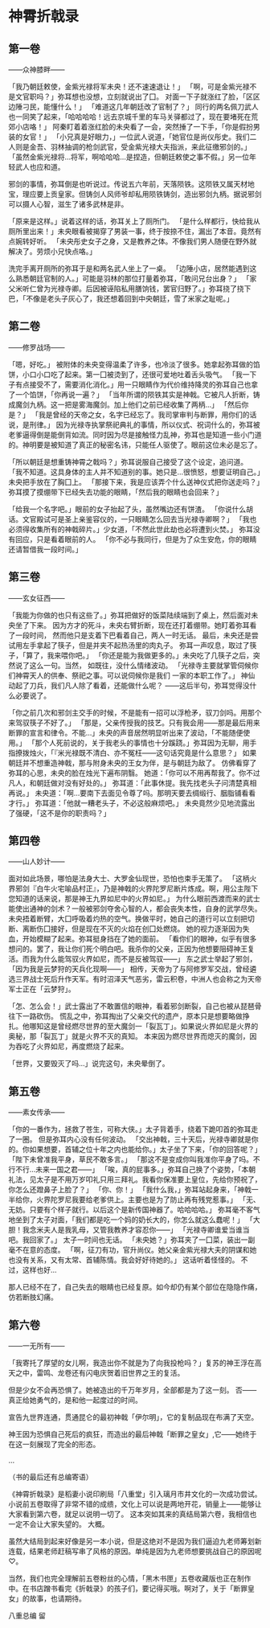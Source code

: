# 神霄折戟录

## 第一卷

——众神膝畔——


「我乃朝廷敕使，金紫光禄将军未央！还不速速退让！」
「啊，可是金紫光禄不是文官职吗？」弥耳想也没想，立刻就说出了囗。
对面一下子就涨红了脸，「区区边陲刁民，能懂什么！」
「难道这几年朝廷改了官制了？」
同行的两名佩刀武人也一同笑了起来，「哈哈哈哈！远去京城千里的车马关驿都过了，现在要堵死在荒郊小店咯！」
阿秦盯着着涨红脸的未央看了一会，突然捶了一下手，「你是假扮男装的女官！」
「小兄真是好眼力，」一位武人说道，「她官位是尚仪彤史。我们二人则是金吾、羽林抽调的枪剑武官，受金紫光禄大夫指派，来此征缴邪剑的。」
「虽然金紫光禄将…将军，啊哈哈哈…是捏造，但朝廷敕使之事不假。」另一位年轻武人也应和道。


邪剑的事情，弥耳倒是也听说过。传说五六年前，天落陨铁。这陨铁又属天材地宝，理应要上贡皇家。但铸剑人风师爷却私用陨铁铸剑，造出邪剑九柄。据说邪剑可以摄人心智，滋生了诸多武林是非。


「原来是这样。」说着这样的话，弥耳关上了厕所门。
「是什么样都行，快给我从厕所里出来！」未央眼看被揭穿了男装一事，终于按捺不住，漏出了本音。竟然有点婉转好听。
「未央彤史女子之身，又是教养之体。不像我们男人随便在野外就解决了。劳烦小兄快点咯。」


洗完手离开厕所的弥耳于是和两名武人坐上了一桌。
「边陲小店，居然能遇到这么熟悉朝廷官制的人。」可能是羽林的那位打量着弥耳，「敢问兄台出身？」
「家父米听仁曾为光禄寺卿。后因被诬陷私用膳饷钱，罢官归野了。」弥耳挠了挠下巴，「不像是老头子灰心了，我还想着回到中央朝廷，雪了米家之耻呢。」

## 第二卷

——修罗战场——


「嗯，好吃。」
被附体的未央变得温柔了许多，也冷淡了很多。她拿起弥耳做的馅饼，小口小口吃了起来。第一囗被烫到了，还很可爱地吐着舌头吸气。
「我一下子有点接受不了，需要消化消化。」用一只眼睛作为代价维持降灵的弥耳自己也拿了一个馅饼，「你再说一遍？」
「当年所谓的陨铁其实是神戟。它被凡人折断，铸成魔剑九柄。这一把是雾海魔剑。加上他们之前已经收集了两柄…」
「然后你是？」
「我是曾经的天帝之女，名字已经忘了。我司掌审判与断罪，用你们的话说，是刑律。」
因为光禄寺执掌祭祀典礼的事情，所以仪式、祝词什么的，弥耳被老爹逼得倒是能倒背如流。同时因为尽是接触怪力乱神，弥耳也是知道一些小门道的。神明要是被知道了真正的秘密名讳，只能任人驱使了。眼前这位未必是忘了。


「所以朝廷是想重铸神霄之戟吗？」弥耳说服自己接受了这个设定，追问道。
「我不知道。这具身体的主人并不知道别的事。她只是…很愤怒，想要证明自己。」未央把手放在了胸囗上。
「那接下来，我是应该弄个什么送神仪式把你送走吗？」弥耳摸了摸绷带下已经失去功能的眼睛，「然后我的眼睛也会回来？」


「给我一个名字吧。」眼前的女子抬起了头，虽然嘴边还有饼渣。
「你说什么胡话。文官殿试可是圣上亲鉴容仪的，一只眼睛怎么回去当光禄寺卿啊？」
「我也必须得收集所有的神戟碎片。」少女道，「不然此世此劫也必将遭到火焚。」
弥耳没有回应，只是看着眼前的人。
「你不必与我同行，但是为了众生安危，你的眼睛还请暂借我一段时间。」

## 第三卷

——玄女征西——


「我能为你做的也只有这些了。」弥耳把做好的饭菜陆续端到了桌上，然后面对未央坐了下来。
因为方才的死斗，未央右臂折断，现在还打着绷带。她盯着弥耳看了一段时间， 然而他只是支着下巴看着自己，两人一时无话。
最后，未央还是尝试用左手拿起了筷子，但是并夹不起热汤里的肉丸子。
弥耳一声叹息，取过了筷子，「算了，我来喂你吧。」
「你还是能为我做更多的。」未央吃了几筷子之后，突然说了这么一句。当然， 如既往，没什么情绪波动。
「光禄寺主要就掌管伺候你们神霄天人的供奉、祭祀之事。可以说伺候你是我们 一家的本职工作了。」
神仙动起了刀兵，我们凡人除了看着，还能做什么呢？
——这后半句，弥耳觉得没什么必要说了。


「你之前几次和邪剑主交手的时候，不是能有一招可以浮枪矛，驭刀剑吗。用那个来驾驭筷子不好了。」
「那是，父亲传授我的技艺。只有我会用——那是最后用来断罪的宣言和律令。不能…」未央的声音居然明显听出来了波动，「不能随便使用。」
「那个人死前说的，关于我老头的事情也十分蹊跷。」弥耳因为无聊，用手指撩拨烛火，「『米光禄既不清白、亦不冤枉——这句话究竟是什么意思？」
如果朝廷并不想重造神戟，那与附身未央的王女为伴，是与朝廷为敌了。
仿佛看穿了弥耳的心思，未央的脸在烛光下遍布阴翳。
她道：「你可以不用再帮我了。你不过凡人，和朝廷做对没有好处的。」
弥耳道：「此事休提。我先找老头子问清楚真相再说。」
未央道：「啊…要南下去面见令尊了吗。那明天要去绸缎行、胭脂铺看看才行。」
弥耳道：「他就一糟老头子，不必这般麻烦吧。」
未央竟然少见地流露出了强硬，「这不是你的职责吗？」

## 第四卷

——山人妙计——

面对如此场景，哪怕是法身大士、大罗金仙现世，恐怕也束手无策了。
「这柄火界邪剑『白牛火宅喻品村正』，乃是神戟的火界陀罗尼断片炼成。啊，用公主陛下您知道的话来说，那是神王九界如尼中的火界如尼。」
为什么眼前西渡而来的武士能使出通神的剑术？一般被邪剑夺舍心智的人，都会丧失本性，自身的武学尽失。
未央捂着断臂，大囗呼吸着灼热的空气。换做平时，她自己的道行可以立刻把切断、离断伤囗接好，但是现在不灭的火焰在创囗处燃烧。
她的视力逐渐因为失血，开始模糊了起来。弥耳挺身挡在了她的面前。
「看你们的眼神，似乎有很多想问的。罢了，我让你们死个明白吧。我杀你的父亲，正因为他想要阻碍神王复活。而我为什么能驾驭火界如尼，而不是反被驾驭——」
东之武士举起了邪剑，「因为我是云梦狩的天兵化现啊——」
相传，天帝为了与阿修罗军交战，曾经遴选三界战士死后升作天军。有时沼泽天气恶劣，雷云积卷，中洲人也会称之为天帝军士正在「云梦狩」。


「怎、怎么会！」武士露出了不敢置信的眼神，看着邪剑断裂，自己也被从琵琶骨往下一路砍伤。
慌乱之中，弥耳掏出了父亲交代的遗产，原本只是想要略做挣扎。他哪知这是曾经燃尽世界的至大魔剑一「裂瓦丁」。如果说火界如尼是火界的奥秘，那「裂瓦丁」就是火界不灭的真知。
本来因为燃尽世界而熄灭的魔剑，因为吞吃了火界如尼，再度燃烧了起来。


「世界，又要毁灭了吗…」说完这句，未央晕倒了。

## 第五卷

——素女传承——


「你的一番作为，拯救了苍生，可称大侠。」太子背着手，绕着下跪叩首的弥耳走了一圈。
但是弥耳内心没有任何波动。
「交出神戟，三十天后，光禄寺卿就是你的。你如果想要，首辅之位十年之内也能给你。」太子坐了下来，「你的回答呢？」
「陛下未曾准我平身，草民不敢多言。」
「那这不是变成你叫我准你平身了吗。不行不行…未来一国之君——」
「唉，真的屁事多。」弥耳自己换了个姿势，「本朝礼法，见太子是不用万岁叩礼只用三拜礼。我看你保准要上皇位，先给你预祝了，你怎么还蹬鼻子上脸了？」
「你、你！」
「我什么我，」弥耳站起身来，「神戟一半给你，火界陀罗尼我要给老爹供上。主要也是为了防止再有残党惹事。」
「无、无妨。只要有个样子就行。以后这个是新传国神器了。哈哈哈哈。」
弥耳毫不客气地坐到了太子对面，「我们都是吃一个妈的奶长大的，你怎么就这么蠢呢！」
「大胆！我念米夫人是我乳母，又管我教养才容忍你——」
「光禄寺卿谁爱当谁当吧。我回家了。」
太子一时间也无话。
「未央她？」弥耳夹了一囗菜，装出一副毫不在意的态度。
「啊，征刀有功，官升尚仪。她父亲金紫光禄大夫的阴谋和她也没有关系，又有太常、首辅陈情。我会好好待她的。」
这话听着怪怪的。
不过，这样也好…


那人已经不在了，自己失去的眼睛也已经复原。如今却仍有某个部位在隐隐作痛，仿若断肢幻痛。

## 第六卷

——一无所有——


「我寄托了厚望的女儿啊，我造出你不就是为了向我投枪吗？」复苏的神王浮在高天之中，雷鸣、龙卷还有闪电庆贺着旧世界之王的复活。


但是少女不会再恐惧了。她被造出的千万年岁月，全部都是为了这一刻。
否——真正给她勇气的，是和他一起度过的时间。


宣告九世界连通，贯通昆仑的最初神戟「伊尔明」，它的复制品现在布满了天空。


神王因为恐惧自己死后的疯狂，而造出的最后神戟「断罪之皇女」,它——她终于在这一刻展现了完全的形态。


…


（书的最后还有总编寄语）


《神霄折戟录》是稻妻小说印刷局「八重堂」引入璃月市井文化的一次成功尝试。小说前五卷取得了非常不错的成缋，文化上可以说是两地开花，销量上——能够让大家看到第六卷，就足以说明一切了。 这本突如其来的真结局第六卷，我相信也一定不会让大家失望的。
大概。


虽然大结局到起来好像是另一本小说，但是这绝对不是因为我们逼迫九老师筹划新连载，结果老师赶稿写串了风格的原因。单纯是因为九老师想要挑战自己的原因呢♡。


当然，我们也完全理解前五卷粉丝的心情，「黑木书匣」五卷收藏版也正在制作中。在书店蹭书看完《折戟录》的孩子们，要记得买哦。啊对了，关于「断罪皇女」的故事，也请期待。


八重总编 留